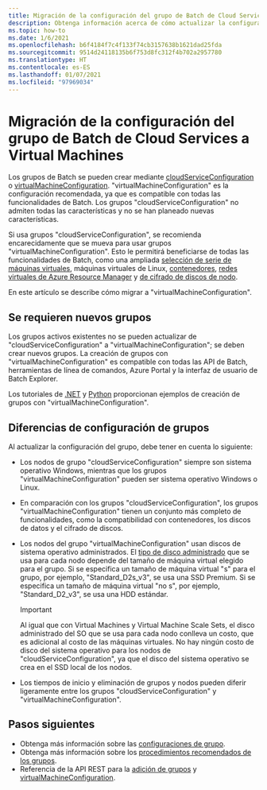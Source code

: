 ```yaml
---
title: Migración de la configuración del grupo de Batch de Cloud Services a Virtual Machines
description: Obtenga información acerca de cómo actualizar la configuración del grupo a la configuración más reciente y recomendada.
ms.topic: how-to
ms.date: 1/6/2021
ms.openlocfilehash: b6f4184f7c4f133f74cb3157638b1621dad25fda
ms.sourcegitcommit: 9514d24118135b6f753d8fc312f4b702a2957780
ms.translationtype: HT
ms.contentlocale: es-ES
ms.lasthandoff: 01/07/2021
ms.locfileid: "97969034"
---
```

# <a name="migrate-batch-pool-configuration-from-cloud-services-to-virtual-machines"></a>Migración de la configuración del grupo de Batch de Cloud Services a Virtual Machines

Los grupos de Batch se pueden crear mediante [cloudServiceConfiguration](https://docs.microsoft.com/rest/api/batchservice/pool/add#cloudserviceconfiguration) o [virtualMachineConfiguration](https://docs.microsoft.com/rest/api/batchservice/pool/add#virtualmachineconfiguration). "virtualMachineConfiguration" es la configuración recomendada, ya que es compatible con todas las funcionalidades de Batch. Los grupos "cloudServiceConfiguration" no admiten todas las características y no se han planeado nuevas características.

Si usa grupos "cloudServiceConfiguration", se recomienda encarecidamente que se mueva para usar grupos "virtualMachineConfiguration". Esto le permitirá beneficiarse de todas las funcionalidades de Batch, como una ampliada [selección de serie de máquinas virtuales](batch-pool-vm-sizes.md), máquinas virtuales de Linux, [contenedores](batch-docker-container-workloads.md), [redes virtuales de Azure Resource Manager](batch-virtual-network.md) y [de cifrado de discos de nodo](disk-encryption.md).

En este artículo se describe cómo migrar a "virtualMachineConfiguration".

## <a name="new-pools-are-required"></a>Se requieren nuevos grupos

Los grupos activos existentes no se pueden actualizar de "cloudServiceConfiguration" a "virtualMachineConfiguration"; se deben crear nuevos grupos. La creación de grupos con "virtualMachineConfiguration" es compatible con todas las API de Batch, herramientas de línea de comandos, Azure Portal y la interfaz de usuario de Batch Explorer.

Los tutoriales de [.NET](tutorial-parallel-dotnet.md) y [Python](tutorial-parallel-python.md) proporcionan ejemplos de creación de grupos con "virtualMachineConfiguration".

## <a name="pool-configuration-differences"></a>Diferencias de configuración de grupos

Al actualizar la configuración del grupo, debe tener en cuenta lo siguiente:

- Los nodos de grupo "cloudServiceConfiguration" siempre son sistema operativo Windows, mientras que los grupos "virtualMachineConfiguration" pueden ser sistema operativo Windows o Linux.
- En comparación con los grupos "cloudServiceConfiguration", los grupos "virtualMachineConfiguration" tienen un conjunto más completo de funcionalidades, como la compatibilidad con contenedores, los discos de datos y el cifrado de discos.
- Los nodos del grupo "virtualMachineConfiguration" usan discos de sistema operativo administrados. El [tipo de disco administrado](../virtual-machines/disks-types.md) que se usa para cada nodo depende del tamaño de máquina virtual elegido para el grupo. Si se especifica un tamaño de máquina virtual "s" para el grupo, por ejemplo, "Standard_D2s_v3", se usa una SSD Premium. Si se especifica un tamaño de máquina virtual "no s", por ejemplo, "Standard_D2_v3", se usa una HDD estándar.

   > [!IMPORTANT]
   > Al igual que con Virtual Machines y Virtual Machine Scale Sets, el disco administrado del SO que se usa para cada nodo conlleva un costo, que es adicional al costo de las máquinas virtuales. No hay ningún costo de disco del sistema operativo para los nodos de "cloudServiceConfiguration", ya que el disco del sistema operativo se crea en el SSD local de los nodos.

- Los tiempos de inicio y eliminación de grupos y nodos pueden diferir ligeramente entre los grupos "cloudServiceConfiguration" y "virtualMachineConfiguration".

## <a name="next-steps"></a>Pasos siguientes

- Obtenga más información sobre las [configuraciones de grupo](nodes-and-pools.md#configurations).
- Obtenga más información sobre los [procedimientos recomendados de los grupos](best-practices.md#pools).
- Referencia de la API REST para la [adición de grupos](https://docs.microsoft.com/rest/api/batchservice/pool/add) y [virtualMachineConfiguration](https://docs.microsoft.com/rest/api/batchservice/pool/add#virtualmachineconfiguration).
